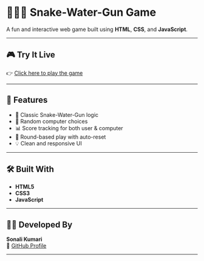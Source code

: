 # 🐍💧🔫 Snake-Water-Gun Game

A fun and interactive web game built using **HTML**, **CSS**, and **JavaScript**.

---

## 🎮 Try It Live

👉 [Click here to play the game](https://roysonali.github.io/Snake-Water-Gun/)

---

## 📌 Features

- 🎯 Classic Snake-Water-Gun logic
- 🎲 Random computer choices
- 📊 Score tracking for both user & computer
- 🔁 Round-based play with auto-reset
- 💡 Clean and responsive UI

---

## 🛠️ Built With

- **HTML5**
- **CSS3**
- **JavaScript**

---

## 👩‍💻 Developed By

**Sonali Kumari**  
🔗 [GitHub Profile](https://github.com/Roysonali)

---

